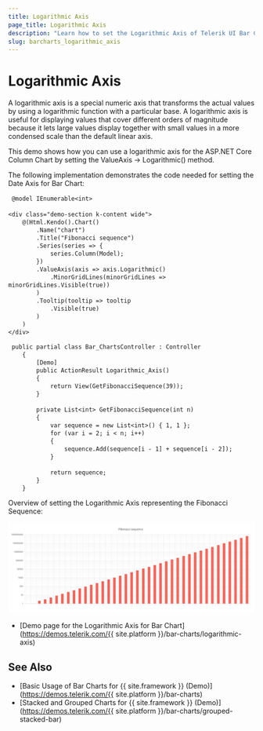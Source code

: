 ```yaml
---
title: Logarithmic Axis
page_title: Logarithmic Axis
description: "Learn how to set the Logarithmic Axis of Telerik UI Bar Charts HtmlHelper for {{ site.framework }}."
slug: barcharts_logarithmic_axis
---
```


# Logarithmic Axis

A logarithmic axis is a special numeric axis that transforms the actual values by using a logarithmic function with a particular base. A logarithmic axis is useful for displaying values that cover different orders of magnitude because it lets large values display together with small values in a more condensed scale than the default linear axis.

This demo shows how you can use a logarithmic axis for the ASP.NET Core Column Chart by setting the ValueAxis -> Logarithmic() method.

The following implementation demonstrates the code needed for setting the Date Axis for Bar Chart:

```View
 @model IEnumerable<int>

<div class="demo-section k-content wide">
    @(Html.Kendo().Chart()
        .Name("chart")
        .Title("Fibonacci sequence")
        .Series(series => {
            series.Column(Model);
        })
        .ValueAxis(axis => axis.Logarithmic()
            .MinorGridLines(minorGridLines => minorGridLines.Visible(true))
        )
        .Tooltip(tooltip => tooltip
            .Visible(true)
        )
    ) 
</div>
```

```Controller
 public partial class Bar_ChartsController : Controller
    {
        [Demo]
        public ActionResult Logarithmic_Axis()
        {
            return View(GetFibonacciSequence(39));
        }

        private List<int> GetFibonacciSequence(int n)
        {
            var sequence = new List<int>() { 1, 1 };
            for (var i = 2; i < n; i++)
            {
                sequence.Add(sequence[i - 1] + sequence[i - 2]);
            }

            return sequence;
        }
    }
```

Overview of setting the Logarithmic Axis representing the Fibonacci Sequence:

![Fibonacci Sequence](images/fibonacciSequence.png)

* [Demo page for the Logarithmic Axis for Bar Chart](https://demos.telerik.com/{{ site.platform }}/bar-charts/logarithmic-axis)

## See Also
* [Basic Usage of Bar Charts for {{ site.framework }} (Demo)](https://demos.telerik.com/{{ site.platform }}/bar-charts)
* [Stacked and Grouped Charts for {{ site.framework }} (Demo)](https://demos.telerik.com/{{ site.platform }}/bar-charts/grouped-stacked-bar)
